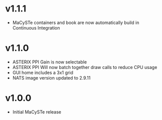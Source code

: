 # v1.1.1

- MaCySTe containers and book are now automatically build in Continuous Integration

# v1.1.0

- ASTERIX PPI Gain is now selectable
- ASTERIX PPI Will now batch together draw calls to reduce CPU usage
- GUI home includes a 3x1 grid
- NATS image version updated to 2.9.11

# v1.0.0

- Initial MaCySTe release
